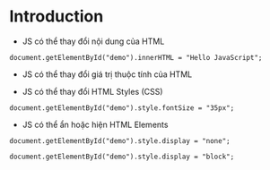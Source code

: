 # Introduction

- JS có thể thay đổi nội dung của HTML 

```
document.getElementById("demo").innerHTML = "Hello JavaScript";
```

- JS có thể thay đổi giá trị thuộc tính của HTML 

- JS có thể thay đổi HTML Styles (CSS) 

```
document.getElementById("demo").style.fontSize = "35px";
```
- JS có thể ẩn hoặc hiện HTML Elements 

```
document.getElementById("demo").style.display = "none";
```
```
document.getElementById("demo").style.display = "block";
```

